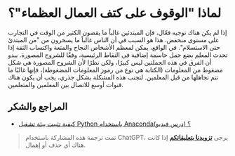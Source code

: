 # لماذا "الوقوف على كتف العمال العظماء"؟

إذا لم يكن هناك توجيه فعّال، فإن المبتدئين غالباً ما يقضون الكثير من الوقت في التجارب على مستوى منخفض. هذا هو السبب في أن الناس غالباً ما يسخرون من "من المبتدئ حتى الاستسلام". في الواقع، يمكن لمعظم الأشخاص النجاح والمتعة واكتساب الثقة إذا تحدث المعلم بضع جمل حاسمة إضافية في النقاط الرئيسية، وفقًا للشروح المصورة. يبدو أن الفرق في هذه الجملتين ليس كبيرًا، ولكن نظرًا لأن الشروح المصورة هي شكل مضغوط من المعلومات (الكتابة هي نوع من رموز المعلومات المضغوطة)، فإنها غالبًا ما تتم تجاهلها من قبل المعلمين. لتجنب هذه المشكلة بشكل جذري، يجب أن يكون هناك قنوات أوسع للاتصال بين المعلمين والمتعلمين.

## المراجع والشكر

- [كيفية تثبيت بيئة تشغيل Python باستخدام Anaconda؟ (درس فيديو)](https://mp.weixin.qq.com/s?__biz=MzIyODI1MzYyNA==&mid=2653540340&idx=1&sn=cf1a9b6de29183e6bc3a62b2e7a5e2b6&chksm=f389a523c4fe2c35c75d01fdc3e7a9f951260f4ade75f4e832ab3ef983a68eeaa45eddfd9080&mpshare=1&scene=1&srcid=&sharer_sharetime=1582829677099&sharer_shareid=57baeb2b96d0cff9b17ac2c15b36602b&key=41c07c1199c0727cc3e2071cc43be982d882df4afb2ec0d607731c96fda46c0496d4e671dd78c884e9dfe2940d4fda715785397d2a1abc010eb200bd6c94568b9c5aecc49b7251a9eec418f3bcc5bc6f&ascene=1&uin=MTk5MDUwOTA0Mg%3D%3D&devicetype=Windows+10&version=62080079&lang=zh_CN&exportkey=A08AEFPsXYep%2Bs06b8y%2BDL4%3D&pass_ticket=z4ox3f8nl73K2MPu0EBLLe%2FAru4MK%2B7c3EfDVNQbWWoZL0WujjMAwkBNocQsOmu8)

> تمت ترجمة هذه المشاركة باستخدام ChatGPT، يرجى [**تزويدنا بتعليقاتكم**](https://github.com/linyuxuanlin/Wiki_MkDocs/issues/new) إذا كانت هناك أي حذف أو إهمال.